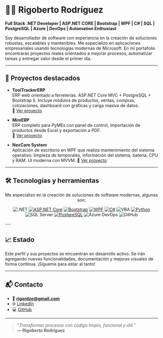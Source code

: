 # 👨‍💻 Rigoberto Rodríguez

**Full Stack .NET Developer | ASP.NET CORE | Bootstrap | WPF | C# | SQL | PostgreSQL | Azure | DevOps | Automation Enthusiast**

Soy desarrollador de software con experiencia en la creación de soluciones robustas, escalables y mantenibles. Me especializo en aplicaciones empresariales usando tecnologías modernas de Microsoft. En mi portafolio encontrarás proyectos reales orientados a mejorar procesos, automatizar tareas y entregar valor desde el primer día.

---

## 🚀 Proyectos destacados

- **ToolTrackerERP**  
  ERP web orientado a ferreterías. ASP.NET Core MVC + PostgreSQL + Bootstrap 5. Incluye módulos de productos, ventas, compras, cotizaciones, dashboard con gráficas y carga masiva de datos.  
  🔗 [Ver proyecto](https://github.com/rigordze-stack/ToolTrackerERP)

- **MiniERP**  
  ERP completo para PyMEs con panel de control, importación de productos desde Excel y exportación a PDF.  
  🔗 [Ver proyecto](https://github.com/rigordze-stack/MiniERP)

- **NexCare System**  
  Aplicación de escritorio en WPF que realiza mantenimiento del sistema operativo: limpieza de temporales, información del sistema, batería, CPU y RAM. UI moderna con MVVM. 
  🔗 [Ver proyecto](https://github.com/rigordze-stack/NexCareSystem)

---

## 🛠️ Tecnologías y herramientas
<div align="center">
Me especializo en la creación de soluciones de software modernas, algunas son:

![.NET](https://img.shields.io/badge/.NET-512BD4?style=for-the-badge&logo=dotnet&logoColor=white) [![ASP.NET Core](https://img.shields.io/badge/ASP.NET_Core-512BD4?style=flat&logo=dotnet&logoColor=white)](https://dotnet.microsoft.com/apps/aspnet) [![Bootstrap](https://img.shields.io/badge/Bootstrap-563D7C?style=flat&logo=bootstrap&logoColor=white)](https://getbootstrap.com/) [![WPF](https://img.shields.io/badge/WPF-512BD4?style=flat&logo=windows&logoColor=white)](https://learn.microsoft.com/en-us/dotnet/desktop/wpf/) [![C#](https://img.shields.io/badge/C%23-239120?style=flat&logo=csharp&logoColor=white)](https://learn.microsoft.com/en-us/dotnet/csharp/) ![VBA](https://img.shields.io/badge/VBA-2C5E9E?style=for-the-badge&logo=visualbasic&logoColor=white)
[![Python](https://img.shields.io/badge/Python-3776AB?style=flat&logo=python&logoColor=white)](https://www.python.org/) ![SQL Server](https://img.shields.io/badge/SQL%20Server-CC2927?style=for-the-badge&logo=microsoftsqlserver&logoColor=white) [![PostgreSQL](https://img.shields.io/badge/PostgreSQL-316192?style=flat&logo=postgresql&logoColor=white)](https://www.postgresql.org/) ![Azure DevOps](https://img.shields.io/badge/Azure%20DevOps-0078D7?style=for-the-badge&logo=azuredevops&logoColor=white) ![GitHub](https://img.shields.io/badge/GitHub-181717?style=for-the-badge&logo=github&logoColor=white)
</div>
---

## 📈 Estado

Este perfil y sus proyectos se encuentran en desarrollo activo. Se irán agregando nuevas funcionalidades, documentación y mejoras visuales de forma continua. ¡Sígueme para estar al tanto!

---

## 📬 Contacto

- 📧 **rigordze@gmail.com**
- 🌐 [LinkedIn](https://www.linkedin.com/in/rigoberto-rodriguez-dev/)
- 💻 [GitHub]([https://github.com/rigordze-stack](https://github.com/rigordze-stack/rigordze-stack))

---

> _"Transformar procesos con código limpio, funcional y útil."_  
> **— Rigoberto Rodríguez**
